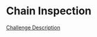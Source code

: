 Chain Inspection
================

[Challenge Description](https://www.codeeval.com/open_challenges/119)